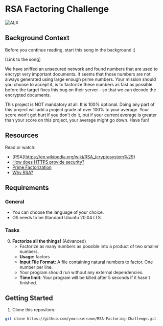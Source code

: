 # RSA Factoring Challenge

![ALX](https://img.shields.io/badge/ALX-2023-green)

## Background Context

Before you continue reading, start this song in the background :)

[Link to the song]

We have sniffed an unsecured network and found numbers that are used to encrypt very important documents. It seems that those numbers are not always generated using large enough prime numbers. Your mission should you choose to accept it, is to factorize these numbers as fast as possible before the target fixes this bug on their server - so that we can decode the encrypted documents.

This project is NOT mandatory at all. It is 100% optional. Doing any part of this project will add a project grade of over 100% to your average. Your score won't get hurt if you don't do it, but if your current average is greater than your score on this project, your average might go down. Have fun!

## Resources

Read or watch:
- [RSA](https://en.wikipedia.org/wiki/RSA_(cryptosystem%29)
- [How does HTTPS provide security?](https://stackoverflow.com/questions/3968095/how-does-https-provide-security)
- [Prime Factorization](https://privacycanada.net/mathematics/prime-factorization/)
- [Why RSA?](https://jaredatandi.hashnode.dev/rsa-factoring)

## Requirements

### General

- You can choose the language of your choice.
- OS needs to be Standard Ubuntu 20.04 LTS.

### Tasks

0. **Factorize all the things!** (Advanced)
   - Factorize as many numbers as possible into a product of two smaller numbers.
   - **Usage:** factors <file>
   - **Input File Format:** A file containing natural numbers to factor. One number per line.
   - Your program should run without any external dependencies.
   - **Time limit:** Your program will be killed after 5 seconds if it hasn't finished.

## Getting Started

1. Clone this repository:

```bash
git clone https://github.com/yourusername/RSA-Factoring-Challenge.git

